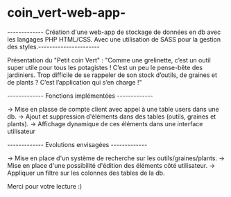 # coin_vert-web-app-

------------- Création d'une web-app de stockage de données en db avec les langages PHP HTML/CSS. Avec une utilisation de SASS pour la gestion des styles.----------------------

Présentation du "Petit coin Vert" : "Comme une grelinette, c’est un outil super utile pour tous les potagistes ! C’est un peu le pense-bête des jardiniers. Trop difficile de se rappeler de son stock d’outils, de graines et de plants ? C’est l’application qui s’en charge !"


------------- Fonctions implémentées -------------

-> Mise en plasse de compte client avec appel à une table users dans une db.
-> Ajout et suppression d'éléments dans des tables (outils, graines et plants).
-> Affichage dynamique de ces éléments dans une interface utilisateur

------------- Evolutions envisagées -------------

-> Mise en place d'un système de recherche sur les outils/graines/plants.
-> Mise en place d'une possibilité d'édition des éléments côté utilisateur.
-> Appliquer un filtre sur les colonnes des tables de la db.

Merci pour votre lecture :) 
